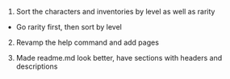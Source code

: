 1. Sort the characters and inventories by level as well as rarity
- Go rarity first, then sort by level

2. Revamp the help command and add pages

3. Made readme.md look better, have sections with headers and descriptions